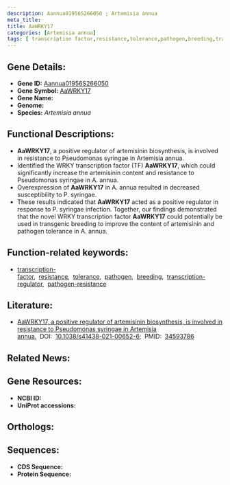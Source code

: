```yaml
---
description: Aannua01956S266050 ; Artemisia annua
meta_title:
title: AaWRKY17
categories: [Artemisia annua]
tags: [ transcription factor,resistance,tolerance,pathogen,breeding,transcription regulator,pathogen resistance ]
---
```


## Gene Details:
- **Gene ID:** [Aannua01956S266050]()
- **Gene Symbol:** <u>AaWRKY17</u>
- **Gene Name:** 
- **Genome:** []()
- **Species:** *Artemisia annua*

## Functional Descriptions:
   - **AaWRKY17**, a positive regulator of artemisinin biosynthesis, is involved in resistance to Pseudomonas syringae in Artemisia annua.
   - Identified the WRKY transcription factor (TF) **AaWRKY17**, which could significantly increase the artemisinin content and resistance to Pseudomonas syringae in A. annua.
   - Overexpression of **AaWRKY17** in A. annua resulted in decreased susceptibility to P. syringae.
   - These results indicated that **AaWRKY17** acted as a positive regulator in response to P. syringae infection. Together, our findings demonstrated that the novel WRKY transcription factor **AaWRKY17** could potentially be used in transgenic breeding to improve the content of artemisinin and pathogen tolerance in A. annua.

## Function-related keywords:
   - [transcription-factor](/tags/transcription-factor/),&nbsp;&nbsp;[resistance](/tags/resistance/),&nbsp;&nbsp;[tolerance](/tags/tolerance/),&nbsp;&nbsp;[pathogen](/tags/pathogen/),&nbsp;&nbsp;[breeding](/tags/breeding/),&nbsp;&nbsp;[transcription-regulator](/tags/transcription-regulator/),&nbsp;&nbsp;[pathogen-resistance](/tags/pathogen-resistance/)

## Literature:
   - [AaWRKY17, a positive regulator of artemisinin biosynthesis, is involved in resistance to Pseudomonas syringae in Artemisia annua.](https://doi.org/10.1038/s41438-021-00652-6)&nbsp;&nbsp;DOI:&nbsp;&nbsp;[10.1038/s41438-021-00652-6](https://doi.org/10.1038/s41438-021-00652-6);&nbsp;&nbsp;PMID:&nbsp;&nbsp;[34593786](https://pubmed.ncbi.nlm.nih.gov/34593786/)

## Related News:

## Gene Resources:
- **NCBI ID:**  [](https://www.ncbi.nlm.nih.gov/gene/?term=)
- **UniProt accessions:**  [](https://www.uniprot.org/uniprotkb//entry)

## Orthologs:

## Sequences:
- **CDS Sequence:**
- **Protein Sequence:**
